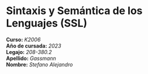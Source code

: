 # Sintaxis y Semántica de los Lenguajes (SSL)  
**Curso:** *K2006*  
**Año de cursada:** *2023*  
**Legajo:** *208-380.2*  
**Apellido:** *Gassmann*  
**Nombre:** *Stefano Alejandro*  
